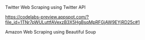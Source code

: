 Twitter Web Scraping using Twitter API 

https://codelabs-preview.appspot.com/?file_id=1TNr7pWULuttfAVexzB3X5HgBsqMpRFGjAW9EYjRD25c#1

Amazon Web Scraping using Beautiful Soup
